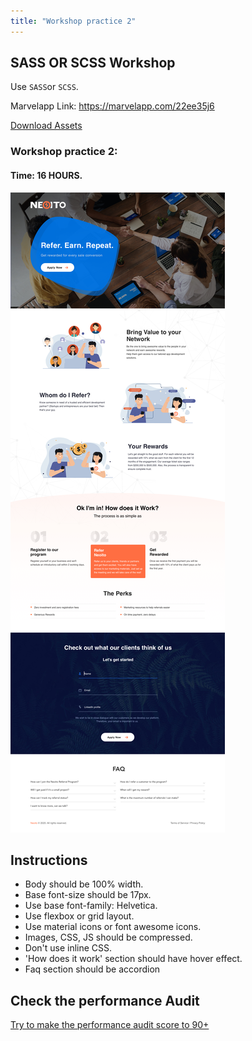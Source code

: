 ```yaml
---
title: "Workshop practice 2"
---
```


## SASS OR SCSS Workshop

Use `SASS`or `SCSS`.

Marvelapp Link: https://marvelapp.com/22ee35j6

[Download Assets](/Workshops/workshop-practice-3.zip)

### Workshop practice 2: 
#### Time: 16 HOURS.

![workshop1 Neoito](/workshop3.jpg)

## Instructions 
* Body should be 100% width.
* Base font-size should be 17px.
* Use base font-family: Helvetica.
* Use flexbox or grid layout.
* Use material icons or font awesome icons.
* Images, CSS, JS should be compressed.
* Don't use inline CSS.
* 'How does it work' section should have hover effect. 
* Faq section should be accordion 


## Check the performance Audit
[Try to make the performance audit score to 90+](https://developers.google.com/web/tools/lighthouse/)
